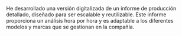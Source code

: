 He desarrollado una versión digitalizada de un informe de producción detallado, diseñado para ser escalable y reutilizable. 
Este informe proporciona un análisis hora por hora y es adaptable a los diferentes modelos y marcas que se gestionan en la compañía.
